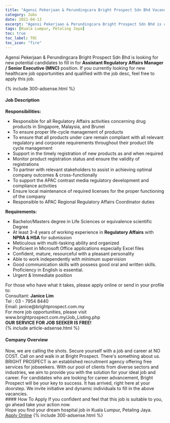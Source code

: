 ```yaml
---
title: "Agensi Pekerjaan & Perundingcara Bright Prospect Sdn Bhd Vacancies Assistant Regulatory Affairs Manager / Senior Executive (MNC)" 
category: Jobs 
date: 2021-04-13 
excerpt: "Agensi Pekerjaan & Perundingcara Bright Prospect Sdn Bhd is currently looking for suitable person to fill in the Assistant Regulatory Affairs Manager / Senior Executive (MNC) which positioned at Kuala Lumpur, Petaling Jaya" 
tags: [Kuala Lumpur, Petaling Jaya] 
toc: true 
toc_label: TOC 
toc_icon: "fire" 
--- 
```


<p>Agensi Pekerjaan & Perundingcara Bright Prospect Sdn Bhd is looking for new potential candidates to fill in for <b>Assistant Regulatory Affairs Manager / Senior Executive (MNC)</b> position. If you currently looking for new healthcare job opportunities and qualified with the job desc, feel free to apply this job.
</p>{% include 300-adsense.html %} 
<div><div><h4>Job Description</h4></div><div><div><span><div><div><strong>Responsibilities:</strong></div><ul><li>Responsible for all Regulatory Affairs activities concerning drug products in Singapore, Malaysia, and Brunei</li><li>To ensure proper life-cycle management of products</li><li>To ensure that all products under care remain compliant with all relevant regulatory and corporate requirements throughout their product life cycle management</li><li>Support in the timely registration of new products as and when required</li><li>Monitor product registration status and ensure the validity of registrations</li><li>To partner with relevant stakeholders to assist in achieving optimal company outcomes &amp; cross-functionally</li><li>To support the APAC contrast media regulatory development and compliance activities</li><li>Ensure local maintenance of required licenses for the proper functioning of the company</li><li>Responsible to APAC Regional Regulatory Affairs Coordinator duties</li></ul><div><strong>Requirements:</strong></div><ul><li>Bachelor/Masters degree in Life Sciences or equivalence scientific Degree</li><li>At least 3-4 years of working experience in <strong>Regulatory Affairs</strong> with <strong>NPRA &amp; HSA</strong> for submission<strong></strong></li><li>Meticulous with multi-tasking ability and organized</li><li>Proficient in Microsoft Office applications especially Excel files</li><li>Confident, mature, resourceful with a pleasant personality</li><li>Able to work independently with minimum supervision</li><li>Good communication skills with possess good oral and written skills. Proficiency in English is essential.</li><li>Urgent &amp; Immediate position</li></ul><div>For those who have what it takes, please apply online or send in your profile to:<div>Consultant: <strong>Janice Lim</strong><br>Tel : 03 - 7954 8440<br>Email: janice@brightprospect.com.my</div><div>For more job opportunities, please visit www.brightprospect.com.my/Job_Listing.php</div><div><strong>OUR SERVICE FOR JOB SEEKER IS FREE!</strong></div></div></div></span></div></div></div> 
{% include article-adsense.html %} 
<div><div><h4>Company Overview</h4></div><div><div><span><div><div>
<div>
		Now, we are calling the shots. Secure yourself with a job and career at NO COST. Call on and walk in at Bright Prospect. There's something about us. BRIGHT PROSPECT is an established recruitment agency offering free services for jobseekers. With our pool of clients from diverse sectors and industries, we aim to provide you with the solution for your ideal job and career. For candidates who are looking for career advancement, Bright Prospect will be your key to success. It has arrived, right here at your doorstep. We invite initiative and dynamic individuals to fill in the above vacancies.</div>
</div></div></span></div></div></div> 
#### How To Apply 
If you confident and feel that this job is suitable to you, go ahead take your action now. <br/> 
Hope you find your dream hospital job in Kuala Lumpur, Petaling Jaya. <br/> 
<a href="https://www.jobstreet.com.my/en/job/assistant-regulatory-affairs-manager-senior-executive-mnc-4535421?jobId=jobstreet-my-job-4535421" class="btn btn--warning" target="_blank" rel="nofollow noopenner">Apply Online</a> 
{% include 300-adsense.html %} 